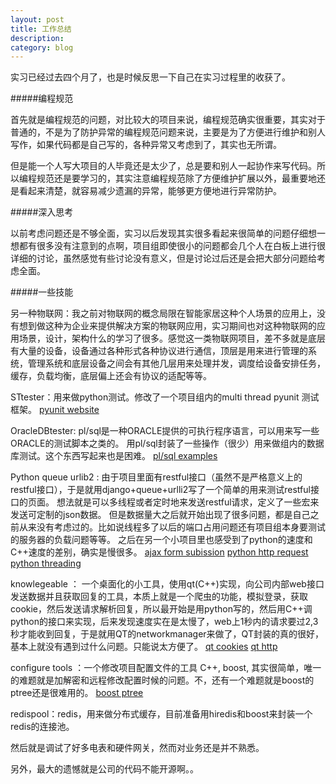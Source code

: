 ```yaml
---
layout: post
title: 工作总结
description: 
category: blog
---
```


实习已经过去四个月了，也是时候反思一下自己在实习过程里的收获了。

#####编程规范

首先就是编程规范的问题，对比较大的项目来说，编程规范确实很重要，其实对于普通的，不是为了防护异常的编程规范问题来说，主要是为了方便进行维护和别人写作，如果代码都是自己写的，各种异常又考虑到了，其实也无所谓。

但是能一个人写大项目的人毕竟还是太少了，总是要和别人一起协作来写代码。所以编程规范还是要学习的，其实注意编程规范除了方便维护扩展以外，最重要地还是看起来清楚，就容易减少遗漏的异常，能够更方便地进行异常防护。

#####深入思考

以前考虑问题还是不够全面，实习以后发现其实很多看起来很简单的问题仔细想一想都有很多没有注意到的点啊，项目组即使很小的问题都会几个人在白板上进行很详细的讨论，虽然感觉有些讨论没有意义，但是讨论过后还是会把大部分问题给考虑全面。

#####一些技能

另一种物联网：我之前对物联网的概念局限在智能家居这种个人场景的应用上，没有想到做这种为企业来提供解决方案的物联网应用，实习期间也对这种物联网的应用场景，设计，架构什么的学习了很多。感觉这一类物联网项目，差不多就是底层有大量的设备，设备通过各种形式各种协议进行通信，顶层是用来进行管理的系统，管理系统和底层设备之间会有其他几层用来处理并发，调度给设备安排任务，缓存，负载均衡，底层偏上还会有协议的适配等等。

STtester：用来做python测试。修改了一个项目组内的multi thread pyunit 测试框架。
[pyunit website](https://wiki.python.org/moin/PyUnit)

OracleDBtester: pl/sql是一种ORACLE提供的可执行程序语言，可以用来写一些ORACLE的测试脚本之类的。
用pl/sql封装了一些操作（很少）用来做组内的数据库测试。这个东西写起来也是困难。
[pl/sql examples](http://docs.oracle.com/cd/A97630_01/appdev.920/a96624/a_samps.htm)

Python queue urlib2 : 由于项目里面有restful接口（虽然不是严格意义上的restful接口），于是就用django+queue+urlli2写了一个简单的用来测试restful接口的页面。
想法就是可以多线程或者定时地来发送restful请求，定义了一些宏来发送可定制的json数据。
但是数据量大之后就开始出现了很多问题，都是自己之前从来没有考虑过的。比如说线程多了以后的端口占用问题还有项目组本身要测试的服务器的负载问题等等。
之后在另一个小项目里也感受到了python的速度和C++速度的差别，确实是慢很多。
[ajax form subission](https://realpython.com/blog/python/django-and-ajax-form-submissions/)
[python http request](http://stackoverflow.com/questions/2632520/what-is-the-fastest-way-to-send-100-000-http-requests-in-python)
[python threading](https://docs.python.org/2/library/threading.html)

knowlegeable ： 一个桌面化的小工具，使用qt(C++)实现，向公司内部web接口发送数据并且获取回复的工具，本质上就是一个爬虫的功能，模拟登录，获取cookie，然后发送请求解析回复，所以最开始是用python写的，然后用C++调python的接口来实现，后来发现速度实在是太慢了，web上1秒内的请求要过2,3秒才能收到回复，于是就用QT的networkmanager来做了，QT封装的真的很好，基本上就没有遇到过什么问题。只能说太方便了。
[qt cookies](http://stackoverflow.com/questions/4509441/qt-http-post-issue-when-server-requires-cookies)
[qt http](http://stackoverflow.com/questions/12487620/correct-format-for-http-post-using-qnetworkrequest)

configure tools ：一个修改项目配置文件的工具 C++, boost, 其实很简单，唯一的难题就是加解密和远程修改配置时候的问题。不，还有一个难题就是boost的ptree还是很难用的。
[boost ptree](http://www.boost.org/doc/libs/1_58_0/doc/html/property_tree.html)

redispool：redis，用来做分布式缓存，目前准备用hiredis和boost来封装一个redis的连接池。

然后就是调试了好多电表和硬件网关，然而对业务还是并不熟悉。

另外，最大的遗憾就是公司的代码不能开源啊。。

